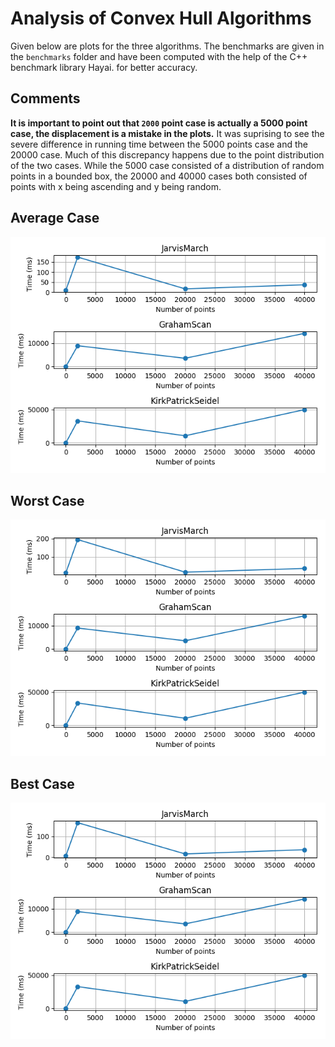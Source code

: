# Analysis of Convex Hull Algorithms

Given below are plots for the three algorithms.
The benchmarks are given in the `benchmarks` folder and have been computed with the help of the C++ benchmark library Hayai. for better accuracy.

## Comments
**It is important to point out that `2000` point case is actually a 5000 point case, the displacement is a mistake in the plots.**
It was suprising to see the severe difference in running time between the 5000 points case and the 20000 case. Much of this discrepancy happens due to the point distribution of the two cases. While the 5000 case consisted of a distribution of random points in a bounded box, the 20000 and 40000 cases both consisted of points with x being ascending and y being random.

## Average Case
![alt text](Average.png "Title")

## Worst Case
![alt text](Worst.png "Title")

## Best Case
![alt text](Best.png "Title")
